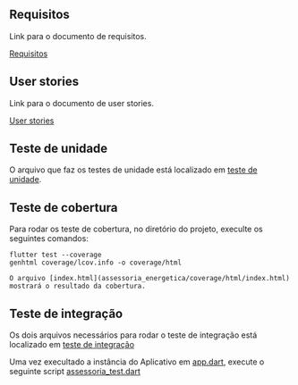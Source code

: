 ## Requisitos
    
Link para o documento de requisitos.

[Requisitos](REQUISITOS.md)

## User stories

Link para o documento de user stories.

[User stories](USER_STORIES.md)

## Teste de unidade

O arquivo que faz os testes de unidade está localizado em [teste de unidade](assessoria_energetica/test/assessoria_test.dart).

## Teste de cobertura

Para rodar os teste de cobertura, no diretório do projeto, execulte os seguintes comandos:

```
flutter test --coverage
genhtml coverage/lcov.info -o coverage/html

O arquivo [index.html](assessoria_energetica/coverage/html/index.html) mostrará o resultado da cobertura.

```
## Teste de integração

Os dois arquivos necessários para rodar o teste de integração está localizado em [teste de integração](assessoria_energetica/test_driver/)

Uma vez execultado a instância do Aplicativo em [app.dart](assessoria_energetica/test_driver/app.dart), execute o seguinte script [assessoria_test.dart](assessoria_energetica/test_driver/assessoria_test.dart)
